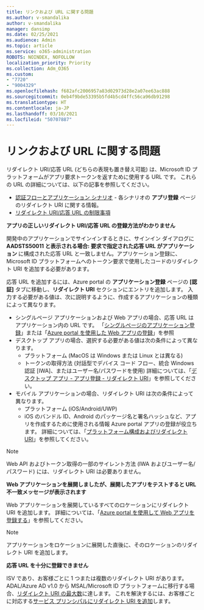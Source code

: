 ```yaml
---
title: リンクおよび URL に関する問題
ms.author: v-smandalika
author: v-smandalika
manager: dansimp
ms.date: 02/25/2021
ms.audience: Admin
ms.topic: article
ms.service: o365-administration
ROBOTS: NOINDEX, NOFOLLOW
localization_priority: Priority
ms.collection: Adm_O365
ms.custom:
- "7720"
- "9004329"
ms.openlocfilehash: f682afc2006957a83d02973d28e2a07ee63ac888
ms.sourcegitcommit: 0eb4f9bde53395b5fd4b5cd4ffc56ca96db91298
ms.translationtype: HT
ms.contentlocale: ja-JP
ms.lasthandoff: 03/10/2021
ms.locfileid: "50707887"
---
```

# <a name="issues-with-links-and-urls"></a>リンクおよび URL に関する問題

リダイレクト URI/応答 URL (どちらの表現も置き替え可能) は、Microsoft ID プラットフォームがアプリ要求トークンを返すために使用する URL です。 これらの URL の詳細については、以下の記事を参照してください。

- [認証フローとアプリケーション シナリオ](https://docs.microsoft.com/azure/active-directory/develop/authentication-flows-app-scenarios) - 各シナリオの **アプリ登録** ページのリダイレクト URI に関する情報。
- [リダイレクト URI/応答 URL の制限事項](https://docs.microsoft.com/azure/active-directory/develop/reply-url)

**アプリの正しいリダイレクト URI/応答 URL の登録方法がわかりません**

開発中のアプリケーションでサインインするときに、サインイン ダイアログに **AADSTS50011 と表示される場合: 要求で指定された応答 URL がアプリケーション <your app ID>** に構成された応答 URL と一致しません。アプリケーション登録に、Microsoft ID プラットフォームへのトークン要求で使用したコードのリダイレクト URI を追加する必要があります。

応答 URL を追加するには、Azure portal の **アプリケーション登録** ページの **[認証]** タブに移動し、**リダイレクト URI** セクションにエントリを追加します。 入力する必要がある値は、次に説明するように、作成するアプリケーションの種類によって異なります。

- シングルページ アプリケーションおよび Web アプリの場合、応答 URL はアプリケーション内の URL です。 「[シングルページのアプリケーション登録](https://docs.microsoft.com/azure/active-directory/develop/scenario-spa-app-registration#register-a-redirect-uri)」または「[Azure portal を使用した Web アプリの登録](https://docs.microsoft.com/azure/active-directory/develop/scenario-web-app-sign-user-app-registration?tabs=aspnetcore#register-an-app-using-azure-portal)」を参照
- デスクトップ アプリの場合、選択する必要がある値は次の条件によって異なります。
    - プラットフォーム (MacOS は Windows または Linux とは異なる)
    - トークンの取得方法 (対話型でデバイス コード フロー、統合 Windows 認証 [IWA]、またはユーザー名/パスワードを使用)
    詳細については、「[デスクトップ アプリ - アプリ登録 - リダイレクト URI](https://docs.microsoft.com/azure/active-directory/develop/scenario-desktop-app-registration#redirect-uris)」を参照してください。
- モバイル アプリケーションの場合、リダイレクト URI は次の条件によって異なります。
    - プラットフォーム (iOS/Android/UWP)
    - iOS のバンドル ID、Android のパッケージ名と署名ハッシュなど、アプリを作成するために使用される情報 Azure portal アプリの登録が役立ちます。 詳細については、「[プラットフォーム構成およびリダイレクト URI](https://docs.microsoft.com/azure/active-directory/develop/scenario-mobile-app-registration#platform-configuration-and-redirect-uris)」を参照してください。

> [!NOTE]
> Web API およびトークン取得の一部のサイレント方法 (IWA およびユーザー名/パスワード) には、リダイレクト URI は必要ありません。

**Web アプリケーションを展開しましたが、展開したアプリをテストすると URL 不一致メッセージが表示されます**

Web アプリケーションを展開しているすべてのロケーションにリダイレクト URI を追加します。 詳細については、「[Azure portal を使用して Web アプリを登録する](https://docs.microsoft.com/azure/active-directory/develop/scenario-web-app-sign-user-app-registration)」を参照してください。

> [!NOTE]
> アプリケーションをロケーションに展開した直後に、そのロケーションのリダイレクト URI を追加します。

**応答 URL を十分に登録できません**

ISV であり、お客様ごとに 1 つまたは複数のリダイレクト URI があります。 ADAL/Azure AD v1.0 から MSAL/Microsoft ID プラットフォームに移行する場合、[リダイレクト URI の最大数](https://docs.microsoft.com/azure/active-directory/develop/reply-url#maximum-number-of-redirect-uris)に達します。 これを解決するには、お客様ごとに対応する[サービス プリンシパルにリダイレクト URI を追加](https://docs.microsoft.com/azure/active-directory/develop/reply-url#add-redirect-uris-to-service-principals)します。
